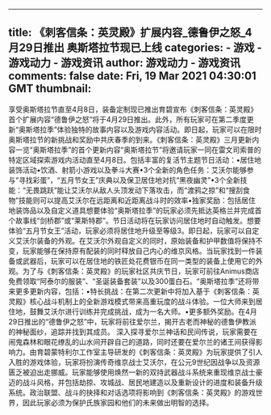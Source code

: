 
---
title: 《刺客信条：英灵殿》扩展内容_德鲁伊之怒_4月29日推出 奥斯塔拉节现已上线
categories: 
    - 游戏
    - 游戏动力 - 游戏资讯
author: 游戏动力 - 游戏资讯
comments: false
date: Fri, 19 Mar 2021 04:30:01 GMT
thumbnail: 
---

<div>   
享受奥斯塔拉节直至4月8日，装备定制现已推出育碧宣布《刺客信条：英灵殿》首个扩展内容“德鲁伊之怒”将于4月29日推出。此外，所有玩家可在第二季度更新“奥斯塔拉季”体验独特的故事内容以及游戏内容活动。即日起，玩家可以在限时奥斯塔拉节的新挑战和奖励中共庆春季的到来。《刺客信条：英灵殿》三月更新内容一览“奥斯塔拉季”的首个更新内容“奥斯塔拉节”将邀请玩家一同在雷文司索普的特定区域探索游戏内活动直至4月8日。包括丰富的复活节主题节日活动：•居住地装饰活动•饮酒、射箭小游戏以及拳斗大赛•3个全新的角色任务：艾沃尔能够参与“寻找彩蛋”，“五月节女王”庆典以及保卫居住地对抗“黑夜幽灵”•3个全新技能：“无畏跳跃”能让艾沃尔从敌人头顶发动下落攻击，而“渡鸦之掠”和“搜刮食物”技能则可以提高艾沃尔在远距离和近距离战斗时的效率•独家奖励：包括居住地装饰品以及自定义道具想要体验“奥斯塔拉季”的玩家必须先抵达英格兰并完成首个故事线“剑桥郡”或“莱斯特郡”。节日活动将在玩家访问居住地时自动触发。想要体验“五月节女王”活动，玩家必须将居住地升级至等级3。即日起，玩家可以自定义艾沃尔装备的外观。在艾沃尔外观自定义的同时，原始装备和护甲数值将保持不变，玩家能够在保持原有配装的同时释放自己内心的维京风格。当玩家找到一件装备或武器后，玩家可以在居住地的铁匠处花费银币在同一类型的装备上使用它的外观。为了与《刺客信条：英灵殿》的玩家社区共庆节日，玩家可前往Animus商店免费领取“阿泰尔的服装”、“圣诞装备套装”以及300蛋白石。“奥斯塔拉季”还将带来更多更新内容，包括：•特长挑战：在第二次更新中将加入基于《刺客信条：英灵殿》核心战斗机制上的全新游戏模式带来高重玩度的战斗体验。一位大师来到居住地，鼓舞艾沃尔进行训练并完成挑战，成为一名大师。•更多额外奖励。在4月29日推出的“德鲁伊之怒”中，玩家将前往爱尔兰，揭开古老而神秘的德鲁伊教派的神秘面纱，追踪并找到其成员。 深入探寻爱尔兰神话和民间传说，玩家需要在闹鬼森林和眼花缭乱的山水间开辟自己的道路，同时还要在爱尔兰的诸王间获得影响力。由育碧蒙特利尔工作室主导研发的《刺客信条：英灵殿》为玩家提供了引人入胜的游戏体验，玩家将扮演传奇维京战士艾沃尔，在公元9世纪因战争以及资源匮乏被迫出走挪威。玩家能够使用焕然一新的双持武器战斗系统来重现维京战士豪迈的战斗风格，并包括劫掠、攻城战、居民地建造以及重新设计的进度和装备升级系统。政治联盟、战斗的抉择和对话选项将影响到《刺客信条：英灵殿》的游戏世界，因此玩家必须为保护氏族家园和他们的未来做出明智的选择。  
</div>
            